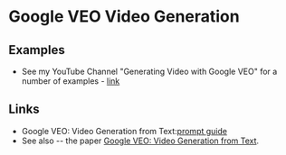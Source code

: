 # Google VEO Video Generation

## Examples

- See my YouTube Channel "Generating Video with Google VEO" for a number of examples - [link](https://studio.youtube.com/playlist/PL4Q4HssKcxYtq21IP2SVVQwTtYKn7Gv29/videos)
  
## Links

- Google VEO: Video Generation from Text:[prompt guide](https://cloud.google.com/vertex-ai/generative-ai/docs/video/video-gen-prompt-guide)
- See also -- the paper [Google VEO: Video Generation from Text](https://arxiv.org/abs/2401.00549).
